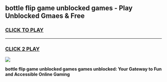 
## bottle flip game unblocked games - Play Unblocked Gmaes & Free
<h3>
<a href="https://premium.freeplayer.one?title=bottle_flip_game_unblocked_games&ref=20F">CLICK TO PLAY</a></h3>
<hr>

<h3>
<a href="https://premium.freeplayer.one?title=bottle_flip_game_unblocked_games&ref=20F">CLICK 2 PLAY</a>
  
</h3>

<a href="https://premium.freeplayer.one?title=bottle_flip_game_unblocked_games&ref=20F/"><img src="https://clearcache.store/games.png"></a>


**bottle flip game unblocked games games unblocked: Your Gateway to Fun and Accessible Online Gaming**
